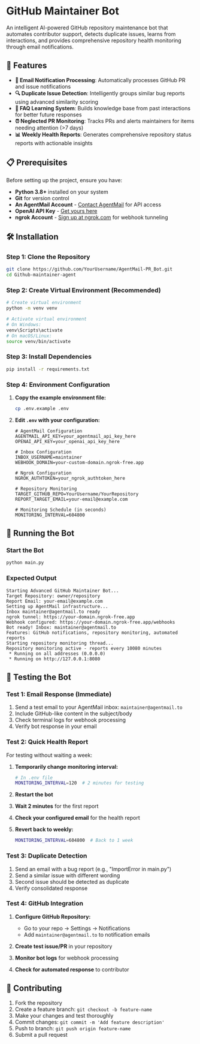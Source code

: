 # GitHub Maintainer Bot

An intelligent AI-powered GitHub repository maintenance bot that automates contributor support, detects duplicate issues, learns from interactions, and provides comprehensive repository health monitoring through email notifications.

## 🚀 Features

- **📧 Email Notification Processing**: Automatically processes GitHub PR and issue notifications
- **🔍 Duplicate Issue Detection**: Intelligently groups similar bug reports using advanced similarity scoring
- **🧠 FAQ Learning System**: Builds knowledge base from past interactions for better future responses
- **⏰ Neglected PR Monitoring**: Tracks PRs and alerts maintainers for items needing attention (>7 days)
- **📊 Weekly Health Reports**: Generates comprehensive repository status reports with actionable insights

## 📋 Prerequisites

Before setting up the project, ensure you have:

- **Python 3.8+** installed on your system
- **Git** for version control
- **An AgentMail Account** - [Contact AgentMail](mailto:contact@agentmail.to) for API access
- **OpenAI API Key** - [Get yours here](https://platform.openai.com/api-keys)
- **ngrok Account** - [Sign up at ngrok.com](https://ngrok.com/) for webhook tunneling

## 🛠️ Installation

### Step 1: Clone the Repository

```bash
git clone https://github.com/YourUsername/AgentMail-PR_Bot.git
cd Github-maintainer-agent
```

### Step 2: Create Virtual Environment (Recommended)

```bash
# Create virtual environment
python -m venv venv

# Activate virtual environment
# On Windows:
venv\Scripts\activate
# On macOS/Linux:
source venv/bin/activate
```

### Step 3: Install Dependencies

```bash
pip install -r requirements.txt
```

### Step 4: Environment Configuration

1. **Copy the example environment file:**
   ```bash
   cp .env.example .env
   ```

2. **Edit `.env` with your configuration:**
   ```env
   # AgentMail Configuration
   AGENTMAIL_API_KEY=your_agentmail_api_key_here
   OPENAI_API_KEY=your_openai_api_key_here

   # Inbox Configuration
   INBOX_USERNAME=maintainer
   WEBHOOK_DOMAIN=your-custom-domain.ngrok-free.app

   # Ngrok Configuration
   NGROK_AUTHTOKEN=your_ngrok_authtoken_here

   # Repository Monitoring
   TARGET_GITHUB_REPO=YourUsername/YourRepository
   REPORT_TARGET_EMAIL=your-email@example.com

   # Monitoring Schedule (in seconds)
   MONITORING_INTERVAL=604800
   ```

## 🚀 Running the Bot

### Start the Bot

```bash
python main.py
```

### Expected Output

```
Starting Advanced GitHub Maintainer Bot...
Target Repository: owner/repository
Report Email: your-email@example.com
Setting up AgentMail infrastructure...
Inbox maintainer@agentmail.to ready
ngrok tunnel: https://your-domain.ngrok-free.app
Webhook configured: https://your-domain.ngrok-free.app/webhooks
Bot ready! Inbox: maintainer@agentmail.to
Features: GitHub notifications, repository monitoring, automated reports
Starting repository monitoring thread...
Repository monitoring active - reports every 10080 minutes
 * Running on all addresses (0.0.0.0)
 * Running on http://127.0.0.1:8080
```

## 🧪 Testing the Bot

### Test 1: Email Response (Immediate)

1. Send a test email to your AgentMail inbox: `maintainer@agentmail.to`
2. Include GitHub-like content in the subject/body
3. Check terminal logs for webhook processing
4. Verify bot response in your email

### Test 2: Quick Health Report

For testing without waiting a week:

1. **Temporarily change monitoring interval:**
   ```bash
   # In .env file
   MONITORING_INTERVAL=120  # 2 minutes for testing
   ```

2. **Restart the bot**
3. **Wait 2 minutes** for the first report
4. **Check your configured email** for the health report
5. **Revert back to weekly:**
   ```bash
   MONITORING_INTERVAL=604800  # Back to 1 week
   ```

### Test 3: Duplicate Detection

1. Send an email with a bug report (e.g., "ImportError in main.py")
2. Send a similar issue with different wording
3. Second issue should be detected as duplicate
4. Verify consolidated response

### Test 4: GitHub Integration

1. **Configure GitHub Repository:**
   - Go to your repo → Settings → Notifications
   - Add `maintainer@agentmail.to` to notification emails
   
2. **Create test issue/PR** in your repository
3. **Monitor bot logs** for webhook processing
4. **Check for automated response** to contributor

## 🤝 Contributing

1. Fork the repository
2. Create a feature branch: `git checkout -b feature-name`
3. Make your changes and test thoroughly
4. Commit changes: `git commit -m 'Add feature description'`
5. Push to branch: `git push origin feature-name`
6. Submit a pull request



